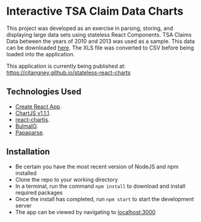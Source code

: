 # Interactive TSA Claim Data Charts

This project was developed as an exercise in parsing, storing, and displaying large data sets using stateless React Components. TSA Claims Data between the years of 2010 and 2013 was used as a sample. This data can be downloaded [here](https://www.dhs.gov/sites/default/files/publications/claims-2010-2013_0.xls). The XLS file was converted to CSV before being loaded into the application.

This application is currently being published at: https://cjtangney.github.io/stateless-react-charts

## Technologies Used

- [Create React App](https://github.com/facebookincubator/create-react-app).
- [ChartJS v1.1.1](https://www.chartjs.org/).
- [react-chartjs](https://github.com/reactjs/react-chartjs).
- [BulmaIO](https://bulma.io/).
- [Papaparse](https://www.papaparse.com/).

## Installation

- Be certain you have the most recent version of NodeJS and npm installed
- Clone the repo to your working directory
- In a terminal, run the command `npm install` to download and install required packages
- Once the install has completed, run `npm start` to start the development server
- The app can be viewed by navigating to [localhost:3000](localhost:3000)
